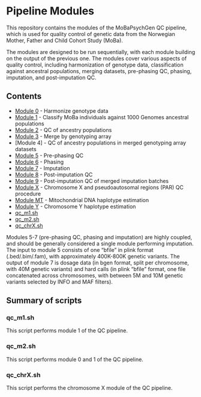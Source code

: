 # Pipeline Modules
This repository contains the modules of the MoBaPsychGen QC pipeline, which is used for quality control of genetic data from the Norwegian Mother, Father and Child Cohort Study (MoBa).

The modules are designed to be run sequentially, with each module building on the output of the previous one. The modules cover various aspects of quality control, including harmonization of genotype data, classification against ancestral populations, merging datasets, pre-phasing QC, phasing, imputation, and post-imputation QC.

## Contents

* [Module 0](Module%200.%20Harmonization%20of%20genotype%20data.md) - Harmonize genotype data
* [Module 1](Module%201.%20Classify%20MoBa%20individuals%20against%201000%20Genomes%20ancestral%20populations.md) - Classify MoBa individuals against 1000 Genomes ancestral populations
* [Module 2](Module%202.%20QC%20of%20ancestry%20populations.md) - QC of ancestry populations
* [Module 3](Module%203.%20Merge%20genotype%20batches%20with%20significant%20SNP%20overlap.md) - Merge by genotyping array
* [Module 4] - QC of ancestry populations in merged genotyping array datasets
* [Module 5](Module%205.%20Pre-phasing%20QC.md) - Pre-phasing QC
* [Module 6](Module%206.%20Phasing.md) - Phasing
* [Module 7](Module%207.%20Imputation.md) - Imputation
* [Module 8](Module%208.%20Post-imputation%20QC) - Post-imputation QC
* [Module 9](Module%209.%20Post-imputation%20QC%20of%20merged%20imputation%20batches) - Post-imputation QC of merged imputation batches
* [Module X](Module%20X.%20Chromosome%20X%20and%20pseudoautosomal%20regions%20(PAR)%20QC%20procedure.md) - Chromosome X and pseudoautosomal regions (PAR) QC procedure
* [Module MT](Module%20MT.%20Mitochondrial%20DNA%20haplotype%20estimation) - Mitochondrial DNA haplotype estimation
* [Module Y](Module%20Y.%20Chromosome%20Y%20haplotype%20estimation) - Chromosome Y haplotype estimation
* [qc_m1.sh](#qc_m1sh)
* [qc_m2.sh](#qc_m2sh)
* [qc_chrX.sh](#qc_chrxsh)

Modules 5-7 (pre-phasing QC, phasing and imputation) are highly coupled, and should be generally considered a single module performing imputation.
The input to module 5 consists of one “bfile” in plink format (.bed/.bim/.fam), with approximately 400K-800K genetic variants. The output of module 7 is dosage data (in bgen format, split per chromosome, with 40M genetic variants) and hard calls (in plink “bfile” format, one file concatenated across chromosomes, with between 5M and 10M genetic variants selected by INFO and MAF filters).

## Summary of scripts

### qc_m1.sh
This script performs module 1 of the QC pipeline.

### qc_m2.sh
This script performs module 0 and 1 of the QC pipeline.

### qc_chrX.sh
This script performs the chromosome X module of the QC pipeline.
